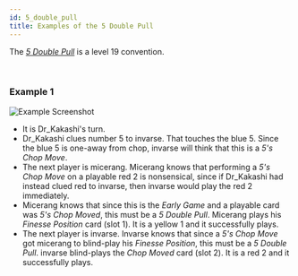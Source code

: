 ```yaml
---
id: 5_double_pull
title: Examples of the 5 Double Pull
---
```


The *[5 Double Pull](/level_19/pushes_pulls.md#the-5-double-pull-or-the-double-5-pull)* is a level 19 convention.

<br />

### Example 1

![Example Screenshot](/img/examples/5_double_pull.png)

- It is Dr_Kakashi's turn.
- Dr_Kakashi clues number 5 to invarse. That touches the blue 5. Since the blue 5 is one-away from chop, invarse will think that this is a *5's Chop Move*.
- The next player is micerang. Micerang knows that performing a *5's Chop Move* on a playable red 2 is nonsensical, since if Dr_Kakashi had instead clued red to invarse, then invarse would play the red 2 immediately.
- Micerang knows that since this is the *Early Game* and a playable card was *5's Chop Moved*, this must be a *5 Double Pull*. Micerang plays his *Finesse Position* card (slot 1). It is a yellow 1 and it successfully plays.
- The next player is invarse. Invarse knows that since a *5's Chop Move* got micerang to blind-play his *Finesse Position*, this must be a *5 Double Pull*. invarse blind-plays the *Chop Moved* card (slot 2). It is a red 2 and it successfully plays.
